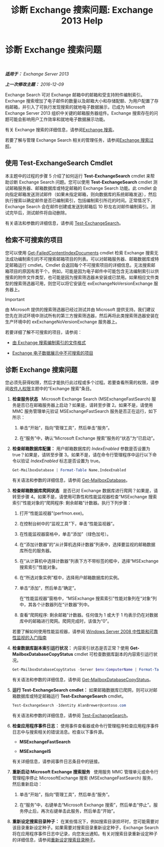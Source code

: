 ﻿---
title: '诊断 Exchange 搜索问题: Exchange 2013 Help'
TOCTitle: 诊断 Exchange 搜索问题
ms:assetid: 8cfa26f4-ccf0-42dd-8570-67018188b4e8
ms:mtpsurl: https://technet.microsoft.com/zh-cn/library/Bb123701(v=EXCHG.150)
ms:contentKeyID: 52061528
ms.date: 01/11/2018
mtps_version: v=EXCHG.150
ms.translationtype: HT
---

# 诊断 Exchange 搜索问题

 

_**适用于：** Exchange Server 2013_

_**上一次修改主题：** 2016-12-09_

Exchange Search 可对 Exchange 邮箱中的邮箱和受支持附件编制索引。Exchange 搜索增加了电子邮件的数量以及邮箱大小和存储配额、为用户配置了存档邮箱，并引入了可执行发现搜索的就地电子数据展示，已成为 Microsoft Exchange Server 2013 组织中关键的邮箱服务器组件。Exchange 搜索存在的问题可能会影响用户工作效率和就地电子数据展示功能。

有关 Exchange 搜索的详细信息，请参阅[Exchange 搜索](exchange-search-exchange-2013-help.md)。

若要了解与管理 Exchange Search 相关的管理任务，请参阅[Exchange 搜索过程](exchange-search-procedures-exchange-2013-help.md)。

## 使用 Test-ExchangeSearch Cmdlet

本主题中的过程的步骤 5 介绍了如何运行 **Test-ExchangeSearch** cmdlet 来帮助诊断 Exchange Search 问题。您可以使用 **Test-ExchangeSearch** cmdlet 测试邮箱服务器、邮箱数据库或特定邮箱的 Exchange Search 功能。此 cmdlet 会向指定邮箱发送测试邮件（如果未指定邮箱，则向数据库的系统邮箱发送），然后执行搜索以确定邮件是否已编制索引，包括编制索引所花的时间。正常情况下，Exchange Search 会在邮件创建或发送到邮箱后 10 秒左右对邮件编制索引。测试完毕后，测试邮件将自动删除。

有关语法和参数的详细信息，请参阅 [Test-ExchangeSearch](https://technet.microsoft.com/zh-cn/library/bb124733\(v=exchg.150\))。

## 检索不可搜索的项目

您可以使用 [Get-FailedContentIndexDocuments](https://technet.microsoft.com/zh-cn/library/dd351154\(v=exchg.150\)) cmdlet 检索 Exchange 搜索无法成功编制索引的不可搜索邮箱项目的列表。可以对邮箱服务器、邮箱数据库或特定邮箱运行 cmdlet。Cmdlet 会返回每个不可搜索项目的详细信息。无法搜索邮箱项目的原因有若干个。例如，可能是因为电子邮件中可能包含无法编制索引以供搜索的附件文件类型，也可能是因为搜索筛选器未安装或已禁用。如果相应文件类型的搜索筛选器可用，则您可以将它安装在 exExchangeNoVersionExchange 服务器上。

> [!IMPORTANT]  
> 由 Microsoft 提供的搜索筛选器已经过测试并由 Microsoft 提供支持。我们建议您先在测试环境中测试所有的第三方搜索筛选器，然后再将此类搜索筛选器安装在生产环境中的 exExchangeNoVersionExchange 服务器上。


若要详细了解不可搜索的项目，请参阅：

  - [由 Exchange 搜索编制索引的文件格式](file-formats-indexed-by-exchange-search-exchange-2013-help.md)

  - [Exchange 电子数据展示中不可搜索的项目](unsearchable-items-in-exchange-ediscovery-exchange-2013-help.md)

## 诊断 Exchange 搜索问题

您必须先获得权限，然后才能执行此过程或多个过程。若要查看所需的权限，请参阅[收件人权限](recipients-permissions-exchange-2013-help.md)主题中的“Exchange 搜索”条目。

1.  **检查服务状态**   Microsoft Exchange Search (MSExchangeFastSearch) 服务是否已在邮箱服务器上启动？如果是，请转至步骤 2。如果不是，请使用 MMC 服务管理单元验证 MSExchangeFastSearch 服务是否正在运行，如下所示：
    
    1.  单击“开始”，指向“管理工具”，然后单击“服务”。
    
    2.  在“服务”中，确认“Microsoft Exchange 搜索”服务的“状态”为“已启动”。

2.  **检查邮箱数据库配置：** 用户邮箱数据库的 *IndexEnabled* 参数是否设置为 true？如果是，请转至步骤 3。如果不是，请在命令行管理程序中运行以下命令以验证 *IndexEnabled* 标志是否设置为 true。
    
    ```powershell
    Get-MailboxDatabase | Format-Table Name,IndexEnabled
    ```
    
    有关语法和参数的详细信息，请参阅 [Get-MailboxDatabase](https://technet.microsoft.com/zh-cn/library/bb124924\(v=exchg.150\))。

3.  **检查邮箱数据库爬网状态**   是否已对 Exchange 数据库进行爬网？如果是，请转至步骤 4。如果不是，请使用可靠性和性能监视器检查“MSExchange 搜索索引”性能对象的“爬网程序: 剩余邮箱”计数器。执行下列步骤：
    
    1.  打开“性能监视器”(perfmon.exe)。
    
    2.  在控制台树中的“监视工具”下，单击“性能监视器”。
    
    3.  在性能监视器窗格中，单击“添加”（绿色加号）。
    
    4.  在“添加计数器”的“从计算机选择计数器”列表中，选择要监视的邮箱数据库所在的服务器。
    
    5.  在“从计算机中选择计数器”列表下方不带标签的框中，选择“MSExchange 搜索索引”性能对象。
    
    6.  在“所选对象实例”框中，选择用户邮箱数据库的实例。
    
    7.  单击“添加”，然后单击“确定”。
        
        在“性能监视器”窗格中，“MSExchange 搜索索引”性能对象列在“对象”列中，其各个计数器列在“计数器”列中。
    
    8.  查看“爬网程序: 剩余邮箱”计数器。任何值为 1 或大于 1 均表示仍在对数据库中的邮箱进行爬网。爬网完成时，该值为“0”。
    
    若要了解如何使用性能监视器，请参阅 [Windows Server 2008 中性能和可靠性监视的入门指南](https://go.microsoft.com/fwlink/p/?linkid=178005)

4.  **检查数据库副本索引运行状况：** 内容索引状态是否正常？使用 **Get-MailboxDatabaseCopyStatus** cmdlet 可检查数据库副本的内容索引运行状况。
    
    ```PowerShell
    Get-MailboxDatabaseCopyStatus -Server $env:ComputerName | Format-Table Name,Status,ContentIndex* -Auto
    ```
    
    有关语法和参数的详细信息，请参阅 [Get-MailboxDatabaseCopyStatus](https://technet.microsoft.com/zh-cn/library/dd298044\(v=exchg.150\))。

5.  **运行 Test-ExchangeSearch cmdlet：** 如果邮箱数据库已爬网，则可以对邮箱数据库或特定邮箱运行 **Test-ExchangeSearch** cmdlet。
    
    ```powershell
    Test-ExchangeSearch -Identity AlanBrewer@contoso.com
    ```
    
    有关语法和参数的详细信息，请参阅 [Test-ExchangeSearch](https://technet.microsoft.com/zh-cn/library/bb124733\(v=exchg.150\))。

6.  **检查应用程序事件日志：** 使用事件查看器或命令行管理程序检查应用程序事件日志中与搜索相关的错误消息。检查以下事件源。
    
      - **MSExchangeFastSearch**
    
      - **MSExchangeIS**
    
    有关详细信息，请参阅事件日志条目中的链接。

7.  **重新启动 Microsoft Exchange 搜索服务**   使用服务 MMC 管理单元或命令行管理程序停止 MicrosoftExchange 搜索 (MSExchangeFastSearch) 服务，然后重新启动：
    
    1.  单击“开始”，指向“管理工具”，然后单击“服务”。
    
    2.  在“服务”中，右键单击“Microsoft Exchange 搜索”，然后单击“停止”。服务停止后，再次右键单击此服务，然后单击“开始”。

8.  **重新设定搜索目录种子：** 在某些情况下，例如搜索目录损坏时，您可能需要对该目录重新设定种子。如果需要对搜索目录重新设定种子，Exchange Search 将在应用程序事件日志中记录，向您发出通知。有关对搜索目录重新设定种子的详细信息，请参阅[重新设定搜索目录种子](reseed-the-search-catalog-exchange-2013-help.md)。

